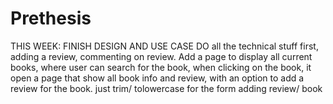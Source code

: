 # Prethesis
 
THIS WEEK: FINISH DESIGN AND USE CASE
DO all the technical stuff first, adding a review, commenting on review.
Add a page to display all current books, where user can search for the book, 
when clicking on the book, it open a page that show all book info and review, with an option to add a review for the book.
just trim/ tolowercase for the form adding review/ book